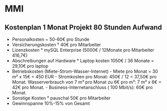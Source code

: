 # MMI
## Kostenplan 1 Monat Projekt 80 Stunden Aufwand
- Personalkosten ~ 50-60€ pro Stunde
- Versicherungskosten ° 40€ pro Mitarbeiter
- Lizenzkosten ° mySQL Enterprise (5000€ / 12Monate pro Mitarbeiter 416,7€)
- Abschreibungen auf Hardware ° Laptop kosten 1050€ / 36 Monate = 29,10€ pro laptop
- Betriebskosten (Miete-Strom-Wasser-Internet) - Miete pro Monat = 30 m² x 15€ = 450 EUR - Stromkosten pro Monat: 450€ / 12 = 37,50€ pro Monat. Wasserverbrauch von 7 m³ pro Monat zu 6€ pro m³: 7 m³ x 6€ = 42€ pro Monat. - Business-Internetanschluss ( 100 Mbit/s): 60€ pro Monat.
- Sonstige Kosten ° pauschal 50€ pro Mitarbeiter
- Gewinnspanne 10%-15% von Gesamt 
